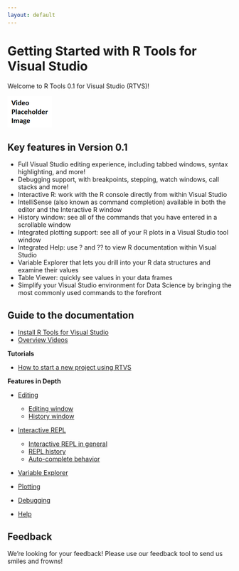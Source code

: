 ```yaml
---
layout: default
---
```

# Getting Started with R Tools for Visual Studio

Welcome to R Tools 0.1 for Visual Studio (RTVS)!
 
[![R Tools for Visual Studio](./media/video-placeholder-image.png)](https://channel9.msdn.com/events/Visual-Studio/?TBD?)

## Key features in Version 0.1

* Full Visual Studio editing experience, including tabbed windows, syntax highlighting, and more!
* Debugging support, with breakpoints, stepping, watch windows, call stacks and more!
* Interactive R: work with the R console directly from within Visual Studio
* IntelliSense (also known as command completion) available in both the editor and the Interactive R window
* History window: see all of the commands that you have entered in a scrollable window
* Integrated plotting support: see all of your R plots in a Visual Studio tool window
* Integrated Help: use ? and ?? to view R documentation within Visual Studio
* Variable Explorer that lets you drill into your R data structures and examine their values
* Table Viewer: quickly see values in your data frames
* Simplify your Visual Studio environment for Data Science by bringing the most commonly used commands to the forefront

## Guide to the documentation

* [Install R Tools for Visual Studio](installation.html)
* [Overview Videos](videos.html)

**Tutorials**

* [How to start a new project using RTVS](start-project.html)

**Features in Depth**

* [Editing](editing.html)
	* [Editing window](editing.html#editing-window)
	* [History window](editing.html#history-window)
* [Interactive REPL](interactive-repl.html)
	* [Interactive REPL in general](interactive-repl.html#repl-general)
	* [REPL history](interactive-repl.html#repl-history)
	* [Auto-complete behavior](interactive-repl.html#auto-complete)

* [Variable Explorer](variable-explorer.html)
* [Plotting](plotting.html)
* [Debugging](debugging.html)
* [Help](help.html)


## Feedback
We’re looking for your feedback! Please use our feedback tool to send us smiles and frowns!
